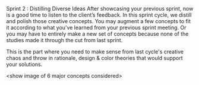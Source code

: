 Sprint 2 : Distilling Diverse Ideas
After showcasing your previous sprint, now is a good time to listen to the client’s feedback. In this sprint cycle, we distill and polish those creative concepts. You may augment a few concepts to fit it according to what you’ve learned from your previous sprint meeting. Or you may have to entirely make a new set of concepts because none of the studies made it through the cut from last sprint.

This is the part where you need to make sense from last cycle's creative chaos and throw in rationale, design & color theories that would support your solutions.

<show image of 6 major concepts considered>